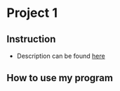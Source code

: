 # Project 1

## Instruction
* Description can be found [here](Instruction.md)

## How to use my program
